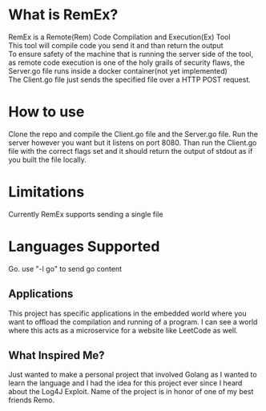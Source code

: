 # What is RemEx? 
RemEx is a Remote(Rem) Code Compilation and Execution(Ex) Tool  
This tool will compile code you send it and than return the output  
To ensure safety of the machine that is running the server side of the tool, as remote code execution is one of the holy grails of security flaws, the Server.go file runs inside a docker container(not yet implemented)  
The Client.go file just sends the specified file over a HTTP POST request.  

# How to use 
Clone the repo and compile the Client.go file and the Server.go file. Run the server however you want but it listens on port 8080. Than run the Client.go file with the correct flags set and it should return the output of stdout as if you built the file locally. 

# Limitations 
Currently RemEx supports sending a single file

# Languages Supported 
Go. use "-l go" to send go content


## Applications 
This project has specific applications in the embedded world where you want to offload the compilation and running of a program. I can see a world where this acts as a microservice for a website like LeetCode as well. 

## What Inspired Me?  
Just wanted to make a personal project that involved Golang as I wanted to learn the language and I had the idea for this project ever since I heard about the Log4J Exploit. Name of the project is in honor of one of my best friends Remo. 
